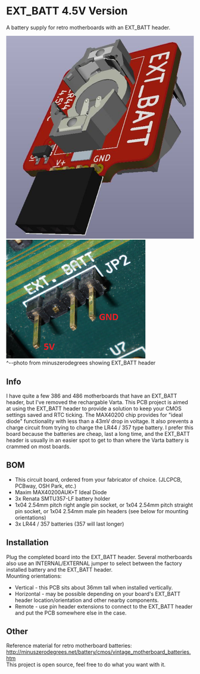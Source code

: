 # EXT_BATT 4.5V Version
A battery supply for retro motherboards with an EXT_BATT header.

![pic](pic.jpg)
\
![mobo](ext_batt.png)
\
^--photo from minuszerodegrees showing EXT_BATT header

## Info
I have quite a few 386 and 486 motherboards that have an EXT_BATT header, but I've removed the rechargable Varta. This PCB project is aimed at using the EXT_BATT header to provide a solution to keep your CMOS settings saved and RTC ticking. The MAX40200 chip provides for "ideal diode" functionality with less than a 43mV drop in voltage. It also prevents a charge circuit from trying to charge the LR44 / 357 type battery. I prefer this board because the batteries are cheap, last a long time, and the EXT_BATT header is usually in an easier spot to get to than where the Varta battery is crammed on most boards. 

## BOM
* This circuit board, ordered from your fabricator of choice. (JLCPCB, PCBway, OSH Park, etc.)
* Maxim MAX40200AUK+T Ideal Diode
* 3x Renata SMTU357-LF battery holder
* 1x04 2.54mm pitch right angle pin socket, or 1x04 2.54mm pitch straight pin socket, or 1x04 2.54mm male pin headers (see below for mounting orientations)
* 3x LR44 / 357 batteries (357 will last longer)

## Installation
Plug the completed board into the EXT_BATT header. Several motherboards also use an INTERNAL/EXTERNAL jumper to select between the factory installed battery and the EXT_BATT header.
\
Mounting orientations:
* Vertical - this PCB sits about 36mm tall when installed vertically. 
* Horizontal - may be possible depending on your board's EXT_BATT header location/orientation and other nearby components.
* Remote - use pin header extensions to connect to the EXT_BATT header and put the PCB somewhere else in the case.

## Other
Reference material for retro motherboard batteries: http://minuszerodegrees.net/battery/cmos/vintage_motherboard_batteries.htm
\
This project is open source, feel free to do what you want with it.
